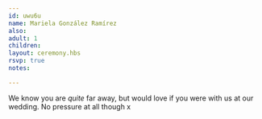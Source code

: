 ```yaml
---
id: uwu6u
name: Mariela González Ramírez
also:
adult: 1
children:
layout: ceremony.hbs
rsvp: true
notes:

---
```


We know you are _quite_ far away, but would love if you were with us at our wedding. No pressure at all though x
